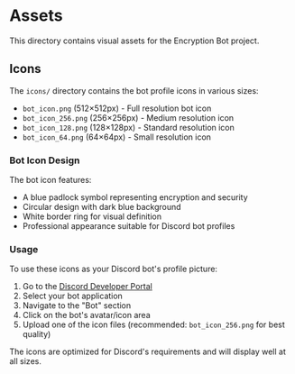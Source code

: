 # Assets

This directory contains visual assets for the Encryption Bot project.

## Icons

The `icons/` directory contains the bot profile icons in various sizes:

- `bot_icon.png` (512×512px) - Full resolution bot icon
- `bot_icon_256.png` (256×256px) - Medium resolution icon
- `bot_icon_128.png` (128×128px) - Standard resolution icon  
- `bot_icon_64.png` (64×64px) - Small resolution icon

### Bot Icon Design

The bot icon features:
- A blue padlock symbol representing encryption and security
- Circular design with dark blue background
- White border ring for visual definition
- Professional appearance suitable for Discord bot profiles

### Usage

To use these icons as your Discord bot's profile picture:

1. Go to the [Discord Developer Portal](https://discord.com/developers/applications)
2. Select your bot application
3. Navigate to the "Bot" section
4. Click on the bot's avatar/icon area
5. Upload one of the icon files (recommended: `bot_icon_256.png` for best quality)

The icons are optimized for Discord's requirements and will display well at all sizes.